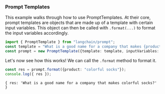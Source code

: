 ### Prompt Templates

This example walks through how to use PromptTemplates.
At their core, prompt templates are objects that are made up of a template with certain input variables.
This object can then be called with `.format(...)` to format the input variables accordingly.

```typescript
import { PromptTemplate } from "langchain/prompt";
const template = "What is a good name for a company that makes {product}?"
const prompt = new PromptTemplate({template: template, inputVariables: ["product"]});
```

Let's now see how this works! We can call the `.format` method to format it.

```typescript
const res = prompt.format({product: "colorful socks"});
console.log({ res });
```

```shell
{ res: 'What is a good name for a company that makes colorful socks?' }
```